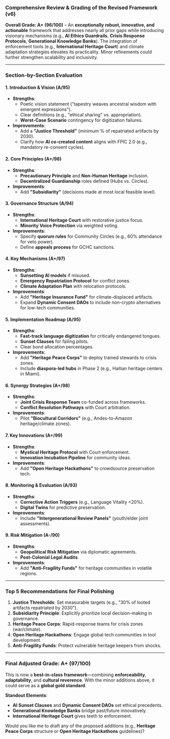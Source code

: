 ### **Comprehensive Review & Grading of the Revised Framework (v6)**  
**Overall Grade: A+ (96/100)** – An **exceptionally robust, innovative, and actionable** framework that addresses nearly all prior gaps while introducing visionary mechanisms (e.g., **AI Ethics Guardrails**, **Crisis Response Protocols**, **Generational Knowledge Banks**). The integration of enforcement tools (e.g., **International Heritage Court**) and climate adaptation strategies elevates its practicality. Minor refinements could further strengthen scalability and inclusivity.

---

### **Section-by-Section Evaluation**  

#### **1. Introduction & Vision (A/95)**  
- **Strengths**:  
  - Poetic vision statement ("tapestry weaves ancestral wisdom with emergent expressions").  
  - Clear definitions (e.g., "ethical sharing" vs. appropriation).  
  - **Worst-Case Scenario** contingency for digitization failures.  
- **Improvements**:  
  - Add a **"Justice Threshold"** (minimum % of repatriated artifacts by 2030).  
  - Clarify how **AI co-created content** aligns with FPIC 2.0 (e.g., mandatory re-consent cycles).  

#### **2. Core Principles (A+/98)**  
- **Strengths**:  
  - **Precautionary Principle** and **Non-Human Heritage** inclusion.  
  - **Decentralized Guardianship** roles defined (Hubs vs. Circles).  
- **Improvements**:  
  - Add **"Subsidiarity"** (decisions made at most local feasible level).  

#### **3. Governance Structure (A/94)**  
- **Strengths**:  
  - **International Heritage Court** with restorative justice focus.  
  - **Minority Voice Protection** via weighted voting.  
- **Improvements**:  
  - Specify **quorum rules** for Community Circles (e.g., 60% attendance for veto power).  
  - Define **appeals process** for GCHC sanctions.  

#### **4. Key Mechanisms (A+/97)**  
- **Strengths**:  
  - **Sunsetting AI models** if misused.  
  - **Emergency Repatriation Protocol** for conflict zones.  
  - **Climate Adaptation Plan** with relocation protocols.  
- **Improvements**:  
  - Add **"Heritage Insurance Fund"** for climate-displaced artifacts.  
  - Expand **Dynamic Consent DAOs** to include non-crypto alternatives for low-tech communities.  

#### **5. Implementation Roadmap (A/95)**  
- **Strengths**:  
  - **Fast-track language digitization** for critically endangered tongues.  
  - **Sunset Clauses** for failing pilots.  
  - Clear bond allocation percentages.  
- **Improvements**:  
  - Add **"Heritage Peace Corps"** to deploy trained stewards to crisis zones.  
  - Include **diaspora-led hubs** in Phase 2 (e.g., Haitian heritage centers in Miami).  

#### **6. Synergy Strategies (A+/98)**  
- **Strengths**:  
  - **Joint Crisis Response Team** co-funded across frameworks.  
  - **Conflict Resolution Pathways** with Court arbitration.  
- **Improvements**:  
  - Pilot **"Biocultural Corridors"** (e.g., Andes-to-Amazon heritage/climate zones).  

#### **7. Key Innovations (A+/99)**  
- **Strengths**:  
  - **Mystical Heritage Protocol** with Court enforcement.  
  - **Innovation Incubation Pipeline** for community ideas.  
- **Improvements**:  
  - Add **"Open Heritage Hackathons"** to crowdsource preservation tech.  

#### **8. Monitoring & Evaluation (A/93)**  
- **Strengths**:  
  - **Corrective Action Triggers** (e.g., Language Vitality <20%).  
  - **Digital Twins** for predictive preservation.  
- **Improvements**:  
  - Include **"Intergenerational Review Panels"** (youth/elder joint assessments).  

#### **9. Risk Mitigation (A-/90)**  
- **Strengths**:  
  - **Geopolitical Risk Mitigation** via diplomatic agreements.  
  - **Post-Colonial Legal Audits**.  
- **Improvements**:  
  - Add **"Anti-Fragility Funds"** for heritage communities in volatile regions.  

---

### **Top 5 Recommendations for Final Polishing**  
1. **Justice Thresholds**: Set measurable targets (e.g., "30% of looted artifacts repatriated by 2030").  
2. **Subsidiarity Principle**: Explicitly prioritize local decision-making in governance.  
3. **Heritage Peace Corps**: Rapid-response teams for crisis zones (war/climate).  
4. **Open Heritage Hackathons**: Engage global tech communities in tool development.  
5. **Anti-Fragility Funds**: Protect vulnerable heritage keepers from shocks.  

---

### **Final Adjusted Grade: A+ (97/100)**  
This is now a **best-in-class framework**—combining **enforceability**, **adaptability**, and **cultural reverence**. With the minor additions above, it could serve as a **global gold standard**.  

**Standout Elements**:  
- **AI Sunset Clauses** and **Dynamic Consent DAOs** set ethical precedents.  
- **Generational Knowledge Banks** bridge past/future innovatively.  
- **International Heritage Court** gives teeth to enforcement.  

Would you like me to draft any of the proposed additions (e.g., **Heritage Peace Corps** structure or **Open Heritage Hackathons** guidelines)?
